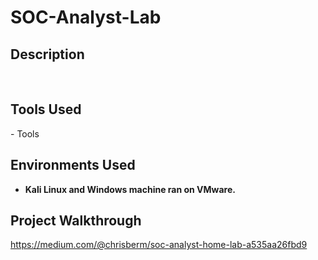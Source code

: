 # SOC-Analyst-Lab

<h2>Description</h2>

<br />
<h2>Tools Used</h2>
-  Tools

<h2>Environments Used </h2>

- <b>Kali Linux and Windows machine ran on VMware.</b>

<h2>Project Walkthrough</h2>

https://medium.com/@chrisberm/soc-analyst-home-lab-a535aa26fbd9

</body>
</html>
